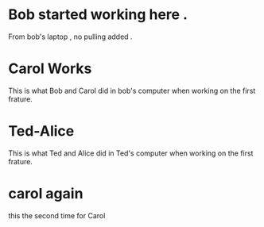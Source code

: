
# Bob started working here .
From bob's laptop , no pulling added .

# Carol Works

This is what Bob and Carol did in bob's computer when working on the first frature.

# Ted-Alice 

This is what Ted and Alice did in Ted's computer when working on the first frature.

# carol again 

this the second time for Carol